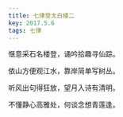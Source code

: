 ```yaml
---
title: 七律登太白楼二
key: 2017.5.6
tags: 七律
---
```


惬意采石名楼登，诵吟拾趣寻仙踪。

依山方便观江水，靠岸简单写树丛。

听风出句得狂放，望月入诗有清明。

不懂静心高雅处，何谈念想青莲逢。

</br>


